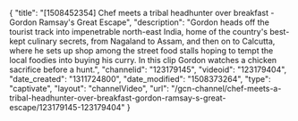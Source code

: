 {
    "title": "[1508452354] Chef meets a tribal headhunter over breakfast - Gordon Ramsay's Great Escape",
    "description": "Gordon heads off the tourist track into impenetrable north-east India, home of the country's best-kept culinary secrets, from Nagaland to Assam, and then on to Calcutta, where he sets up shop among the street food stalls hoping to tempt the local foodies into buying his curry. In this clip Gordon watches a chicken sacrifice before a hunt.",
    "channelid": "123179145",
    "videoid": "123179404",
    "date_created": "1311724800",
    "date_modified": "1508373264",
    "type": "captivate",
    "layout": "channelVideo",
    "url": "\/gcn-channel\/chef-meets-a-tribal-headhunter-over-breakfast-gordon-ramsay-s-great-escape\/123179145-123179404"
}